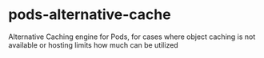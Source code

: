 pods-alternative-cache
======================

Alternative Caching engine for Pods, for cases where object caching is not available or hosting limits how much can be utilized
